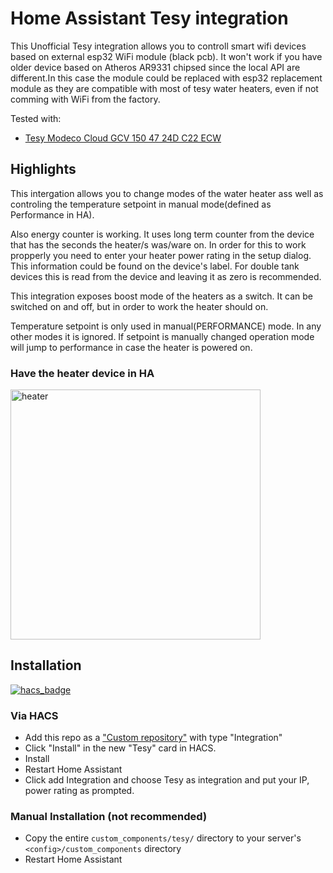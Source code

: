 # Home Assistant Tesy integration

This Unofficial Tesy integration allows you to controll smart wifi devices based on external esp32 WiFi module (black pcb). 
It won't work if you have older device based on Atheros AR9331 chipsed since the local API are different.In this case the module could be replaced with esp32 replacement module as they are compatible with most of tesy water heaters, even if not comming with WiFi from the factory.

Tested with:

- [Tesy Modeco Cloud GCV 150 47 24D C22 ECW](https://tesy.com/products/electric-water-heaters/modeco-series/modeco-cloud/?product=gcv-1504724d-c22-ecw)



## Highlights
This intergation allows you to change modes of the water heater ass well as controling the temperature setpoint in manual mode(defined as Performance in HA). 

Also energy counter is working. It uses long term counter from the device that has the seconds the heater/s was/ware on. In order for this to work propperly you need to enter your heater power rating in the setup dialog. This information could be found on the device's label. For double tank devices this is read from the device and leaving it as zero is recommended.

This integration exposes boost mode of the heaters as a switch. It can be switched on and off, but in order to work the heater should on. 

Temperature setpoint is only used in manual(PERFORMANCE) mode. In any other modes it is ignored. If setpoint is manually changed operation mode will jump to performance in case the heater is powered on.


### Have the heater device in HA

<img src="https://github.com/krasnoukhov/homeassistant-tesy/assets/944286/a08289f7-d7cc-49a0-9747-9fbd765e58d1" alt="heater" width="400">

## Installation

[![hacs_badge](https://img.shields.io/badge/HACS-Custom-41BDF5.svg?style=for-the-badge)](https://github.com/hacs/integration)

### Via HACS
* Add this repo as a ["Custom repository"](https://hacs.xyz/docs/faq/custom_repositories/) with type "Integration"
* Click "Install" in the new "Tesy" card in HACS.
* Install
* Restart Home Assistant
* Click add Integration and choose Tesy as integration and put your IP, power rating as prompted.

### Manual Installation (not recommended)
* Copy the entire `custom_components/tesy/` directory to your server's `<config>/custom_components` directory
* Restart Home Assistant
